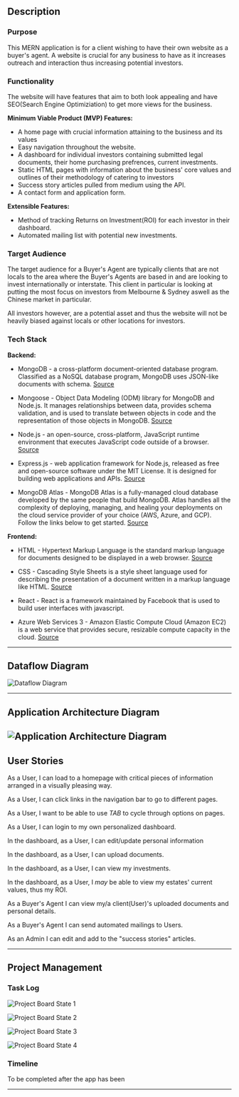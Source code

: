 ## Description

### Purpose

This MERN application is for a client wishing to have their own website as a buyer's agent. A website is crucial for any business to have as it increases outreach and interaction thus increasing potential investors.

### Functionality

The website will have features that aim to both look appealing and have SEO(Search Engine Optimiziation) to get more views for the business.


**Minimum Viable Product (MVP) Features:**
* A home page with crucial information attaining to the business and its values
* Easy navigation throughout the website.
* A dashboard for individual investors containing submitted legal documents, their home purchasing prefrences, current investments.
* Static HTML pages with information about the business' core values and outlines of their methodology of catering to investors
* Success story articles pulled from medium using the API.
* A contact form and application form.

**Extensible Features:**
* Method of tracking Returns on Investment(ROI) for each investor in their dashboard.
* Automated mailing list with potential new investments.


### Target Audience

The target audience for a Buyer's Agent are typically clients that are not locals to the area where the Buyer's Agents are based in and are looking to invest internationally or interstate. This client in particular is looking at putting the most focus on investors from Melbourne & Sydney aswell as the Chinese market in particular.

All investors however, are a potential asset and thus the website will not be heavily biased against locals or other locations for investors.

### Tech Stack

**Backend:**
* MongoDB - a cross-platform document-oriented database program. Classified as a NoSQL database program, MongoDB uses JSON-like documents with schema. [Source](https://en.wikipedia.org/wiki/MongoDB)

* Mongoose - Object Data Modeling (ODM) library for MongoDB and Node.js. It manages relationships between data, provides schema validation, and is used to translate between objects in code and the representation of those objects in MongoDB. [Source](https://www.freecodecamp.org/news/introduction-to-mongoose-for-mongodb-d2a7aa593c57/)

* Node.js - an open-source, cross-platform, JavaScript runtime environment that executes JavaScript code outside of a browser. [Source](https://en.wikipedia.org/wiki/Node.js)

* Express.js - web application framework for Node.js, released as free and open-source software under the MIT License. It is designed for building web applications and APIs. [Source](https://en.wikipedia.org/wiki/Express.js)

* MongoDB Atlas - MongoDB Atlas is a fully-managed cloud database developed by the same people that build MongoDB. Atlas handles all the complexity of deploying, managing, and healing your deployments on the cloud service provider of your choice (AWS, Azure, and GCP). Follow the links below to get started. [Source](https://docs.atlas.mongodb.com/)

**Frontend:**
* HTML - Hypertext Markup Language is the standard markup language for documents designed to be displayed in a web browser. [Source](https://en.wikipedia.org/wiki/HTML)

* CSS - Cascading Style Sheets is a style sheet language used for describing the presentation of a document written in a markup language like HTML. [Source](https://en.wikipedia.org/wiki/Cascading_Style_Sheets)

* React - React is a framework maintained by Facebook that is used to build user interfaces with javascript.

* Azure Web Services 3 - Amazon Elastic Compute Cloud (Amazon EC2) is a web service that provides secure, resizable compute capacity in the cloud. [Source](https://aws.amazon.com/ec2/)


----

## Dataflow Diagram
![Dataflow Diagram](Images/DFD.png)

----

## Application Architecture Diagram
![Application Architecture Diagram](Images/AAD.jpg)
----

## User Stories

As a User, I can load to a homepage with critical pieces of information arranged in a visually pleasing way.

As a User, I can click links in the navigation bar to go to different pages.

As a User, I want to be able to use _TAB_ to cycle through options on pages.

As a User, I can login to my own personalized dashboard.

In the dashboard, as a User, I can edit/update personal information

In the dashboard, as a User, I can upload documents.

In the dashboard, as a User, I can view my investments.

In the dashboard, as a User, I _may_ be able to view my estates' current values, thus my ROI.

As a Buyer's Agent I can view my/a client(User)'s uploaded documents and personal details.

As a Buyer's Agent I can send automated mailings to Users.

As an Admin I can edit and add to the "success stories" articles.

----

## Project Management


### Task Log
![Project Board State 1](Images/Project-Board-1.png)

![Project Board State 2](Images/Project-Board-2.png)

![Project Board State 3](Images/Project-Board-3.png)

![Project Board State 4](Images/Project-Board-4.png)

### Timeline

To be completed after the app has been

----